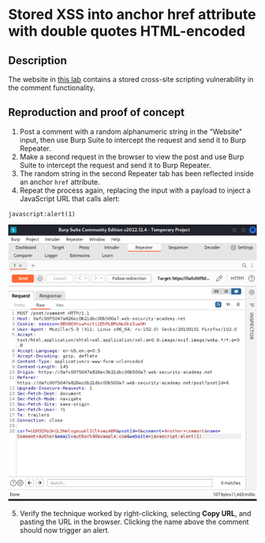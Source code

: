 # Stored XSS into anchor href attribute with double quotes HTML-encoded

## Description

The website in [this lab](https://portswigger.net/web-security/cross-site-scripting/contexts/lab-href-attribute-double-quotes-html-encoded) contains a stored cross-site scripting vulnerability in the comment functionality.

## Reproduction and proof of concept

1. Post a comment with a random alphanumeric string in the "Website" input, then use Burp Suite to intercept the request and send it to Burp Repeater.
2. Make a second request in the browser to view the post and use Burp Suite to intercept the request and send it to Burp Repeater.
3. The random string in the second Repeater tab has been reflected inside an anchor `href` attribute.
4. Repeat the process again, replacing the input with a payload to inject a JavaScript URL that calls alert:

```text
javascript:alert(1)
```

![Stored XSS](../../_static/images/stored-enc1.png)
    
5. Verify the technique worked by right-clicking, selecting **Copy URL**, and pasting the URL in the browser. Clicking the name above the comment should now trigger an alert.
